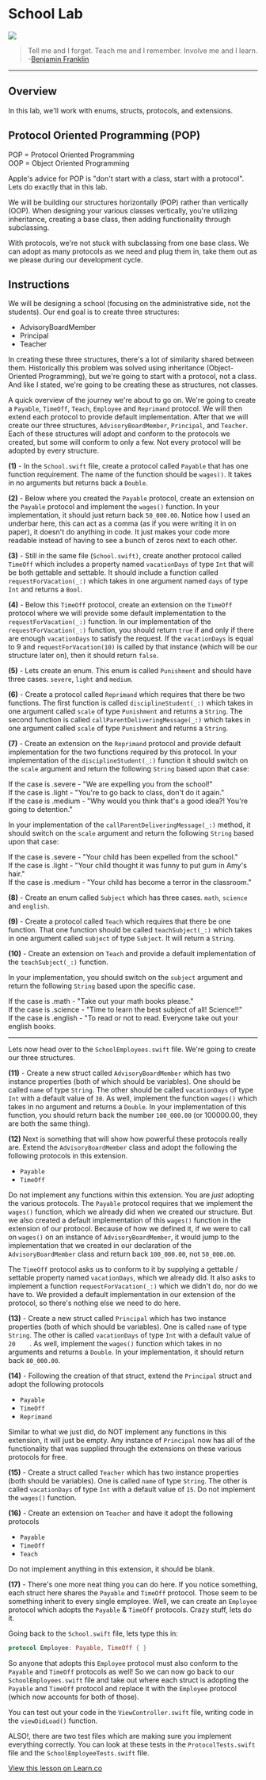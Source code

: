 # School Lab 

![](http://i.imgur.com/wcCK78r.jpg?1)  

> Tell me and I forget. Teach me and I remember. Involve me and I learn. -[Benjamin Franklin](https://en.wikipedia.org/wiki/Benjamin_Franklin)
 
---

## Overview

In this lab, we'll work with enums, structs, protocols, and extensions. 

## Protocol Oriented Programming (POP)

POP = Protocol Oriented Programming  
OOP = Object Oriented Programming

Apple's advice for POP is "don't start with a class, start with a protocol". Lets do exactly that in this lab.

We will be building our structures horizontally (POP) rather than vertically (OOP). When designing your various classes vertically, you're utilizing inheritance, creating a base class, then adding functionality through subclassing. 

With protocols, we're not stuck with subclassing from one base class. We can adopt as many protocols as we need and plug them in, take them out as we please during our development cycle. 

## Instructions

We will be designing a school (focusing on the administrative side, not the students). Our end goal is to create three structures:
* AdvisoryBoardMember
* Principal
* Teacher 

In creating these three structures, there's a lot of similarity shared between them. Historically this problem was solved using inheritance (Object-Oriented Programming), but we're going to start with a protocol, not a class. And like I stated, we're going to be creating these as structures, not classes.

A quick overview of the journey we're about to go on. We're going to create a `Payable`, `TimeOff`, `Teach`, `Employee` and `Reprimand` protocol. We will then extend each protocol to provide default implementation. After that we will create our three structures, `AdvisoryBoardMember`, `Principal`, and `Teacher`. Each of these structures will adopt and conform to the protocols we created, but some will conform to only a few. Not every protocol will be adopted by every structure.

**(1)** - In the `School.swift` file, create a protocol called `Payable` that has one function requirement. The name of the function should be `wages()`. It takes in no arguments but returns back a `Double`. 

**(2)** - Below where you created the `Payable` protocol, create an extension on the `Payable` protocol and implement the `wages()` function. In your implementation, it should just return back `50_000.00`. Notice how I used an underbar here, this can act as a comma (as if you were writing it in on paper), it doesn't do anything in code. It just makes your code more readable instead of having to see a bunch of zeros next to each other.

**(3)** - Still in the same file (`School.swift)`, create another protocol called `TimeOff` which includes a property named `vacationDays` of type `Int` that will be both gettable and settable. It should include a function called `requestForVacation(_:)` which takes in one argument named `days` of type `Int` and returns a `Bool`.

**(4)** - Below this `TimeOff` protocol, create an extension on the `TimeOff` protocol where we will provide some default implementation to the `requestForVacation(_:)` function. In our implementation of the `requestForVacation(_:)` function, you should return `true` if and only if there are enough `vacationDays` to satisfy the request. If the `vacationDays` is equal to 9 and `requestForVacation(10)` is called by that instance (which will be our structure later on), then it should return `false`.

**(5)** - Lets create an enum. This enum is called `Punishment` and should have three cases. `severe`, `light` and `medium`.

**(6)** - Create a protocol called `Reprimand` which requires that there be two functions. The first function is called `disciplineStudent(_:)` which takes in one argument called `scale` of type `Punishment` and returns a `String`. The second function is called `callParentDeliveringMessage(_:)` which takes in one argument called `scale` of type `Punishment` and returns a `String`.

**(7)** - Create an extension on the `Reprimand` protocol and provide default implementation for the two functions required by this protocol. In your implementation of the `disciplineStudent(_:)` function it should switch on the `scale` argument and return the following `String` based upon that case:

If the case is .severe - "We are expelling you from the school!"  
If the case is .light - "You're to go back to class, don't do it again."  
If the case is .medium - "Why would you think that's a good idea?! You're going to detention."  

In your implementation of the `callParentDeliveringMessage(_:)` method, it should switch on the `scale` argument and return the following `String` based upon that case:

If the case is .severe - "Your child has been expelled from the school."   
If the case is .light - "Your child thought it was funny to put gum in Amy's hair."    
If the case is .medium - "Your child has become a terror in the classroom."  

**(8)** - Create an enum called `Subject` which has three cases. `math`, `science` and `english`.

**(9)** - Create a protocol called `Teach` which requires that there be one function. That one function should be called `teachSubject(_:)` which takes in one argument called `subject` of type `Subject`. It will return a `String`.

**(10)** - Create an extension on `Teach` and provide a default implementation of the `teachSubject(_:)` function.

In your implementation, you should switch on the `subject` argument and return the following `String` based upon the specific case.

If the case is .math - "Take out your math books please."  
If the case is .science - "Time to learn the best subject of all! Science!!"  
If the case is .english - "To read or not to read. Everyone take out your english books.

---

Lets now head over to the `SchoolEmployees.swift` file. We're going to create our three structures.

**(11)** - Create a new struct called `AdvisoryBoardMember` which has two instance properties (both of which should be variables). One should be called `name` of type `String`. The other should be called `vacationDays` of type `Int` with a default value of `30`. As well, implement the function `wages()` which takes in no argument and returns a `Double`. In your implementation of this function, you should return back the number `100_000.00` (or 100000.00, they are both the same thing).

**(12)** Next is something that will show how powerful these protocols really are. Extend the `AdvisoryBoardMember` class and adopt the following the following protocols in this extension.  

* `Payable`
* `TimeOff`

Do not implement any functions within this extension. You are _just_ adopting the various protocols. The `Payable` protocol requires that we implement the `wages()` function, which we already did when we created our structure. But we also created a default implementation of this `wages()` function in the extension of our protocol. Because of how we defined it, if we were to call on `wages()` on an instance of `AdvisoryBoardMember`, it would jump to the implementation that we created in our declaration of the `AdvisoryBoardMember` class and return back `100_000.00`, not `50_000.00`.

The `TimeOff` protocol asks us to conform to it by supplying a gettable / settable property named `vacationDays`, which we already did. It also asks to implement a function `requestForVacation(_:)` which we didn't do, nor do we have to. We provided a default implementation in our extension of the protocol, so there's nothing else we need to do here.

**(13)** - Create a new struct called `Principal` which has two instance properties (both of which should be variables). One is called `name` of type `String`. The other is called `vacationDays` of type `Int` with a default value of `20	`. As well, implement the `wages()` function which takes in no arguments and returns a `Double`. In your implementation, it should return back `80_000.00`.

**(14)** - Following the creation of that struct, extend the `Principal` struct and adopt the following protocols  
* `Payable`
* `TimeOff`
* `Reprimand`

Similar to what we just did, do NOT implement any functions in this extension, it will just be empty. Any instance of `Principal` now has all of the functionality that was supplied through the extensions on these various protocols for free.

**(15)** - Create a struct called `Teacher` which has two instance properties (both should be variables). One is called `name` of type `String`. The other is called `vacationDays` of type `Int` with a default value of `15`. Do not implement the `wages()` function.

**(16)** - Create an extension on `Teacher` and have it adopt the following protocols  

* `Payable`
* `TimeOff`
* `Teach`

Do not implement anything in this extension, it should be blank. 

**(17)** - There's one more neat thing you can do here. If you notice something, each struct here shares the `Payable` and `TimeOff` protocol. Those seem to be something inherit to every single employee. Well, we can create an `Employee` protocol which adopts the `Payable` & `TimeOff` protocols. Crazy stuff, lets do it.

Going back to the `School.swift` file, lets type this in:

```swift
protocol Employee: Payable, TimeOff { }
```

So anyone that adopts this `Employee` protocol must also conform to the `Payable` and `TimeOff` protocols as well! So we can now go back to our `SchoolEmployees.swift` file and take out where each struct is adopting the `Payable` and `TimeOff` protocol and replace it with the `Employee` protocol (which now accounts for both of those).



You can test out your code in the `ViewController.swift` file, writing code in the `viewDidLoad()` function.

ALSO!, there are two test files which are making sure you implement everything correctly. You can look at these tests in the `ProtocolTests.swift` file and the `SchoolEmployeeTests.swift` file.


<a href='https://learn.co/lessons/AllTheThings' data-visibility='hidden'>View this lesson on Learn.co</a>
